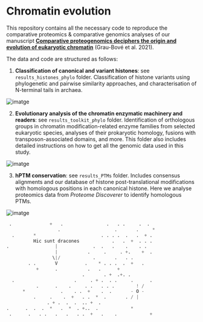 # Chromatin evolution

This repository contains all the necessary code to reproduce the comparative proteomics & comparative genomics analyses of our manuscript [**Comparative proteogenomics deciphers the origin and evolution of eukaryotic chromatin**](https://github.com/sebepedroslab/chromatin-evolution-analysis) (Grau-Bové et al. 2021).

The data and code are structured as follows:

1. **Classification of canonical and variant histones**: see `results_histones_phylo` folder. Classification of histone variants using phylogenetic and pairwise similarity approaches, and characterisation of N-terminal tails in archaea.

![imatge](https://user-images.githubusercontent.com/11460546/140971995-cf85de81-17ed-4146-a1cf-27f7505430a1.png)

2. **Evolutionary analysis of the chromatin enzymatic machinery and readers**: see `results_toolkit_phylo` folder. Identification of orthologous groups in chromatin modification-related enzyme families from selected eukaryotic species, analyses of their prokaryotic homology, fusions with transposon-associated domains, and more. This folder also includes detailed instructions on how to get all the genomic data used in this study.

![imatge](https://user-images.githubusercontent.com/11460546/140972108-709e020a-a61c-4e3d-a0bc-0fc0c05b6b0f.png)

3. **hPTM conservation**: see `results_PTMs` folder. Includes consensus alignments and our database of histone post-translational modifications with homologous positions in each canonical histone. Here we analyse proteomics data from *Proteome Discoverer* to identify homologous PTMs.

![imatge](https://user-images.githubusercontent.com/11460546/140971814-929ed019-1461-4fef-8748-be4ac8755250.png)

```python
 .              +   .                .   . .     .  .
                   .                    .       .     *
  .       *                        . . . .  .   .  + .
          Hic sunt dracones            .   .  +  . . .
.                 |             .  .   .    .    . .
                  |           .     .     . +.    +  .
                 \|/            .       .   . .
        . .       V          .    * . . .  .  +   .
           +      .           .   .      +
                            .       . +  .+. .
  .                      .     . + .  . .     .      .
           .      .    .     . .   . . .        ! /
      *             .    . .  +    .  .       - O -
          .     .    .  +   . .  *  .       . / |
               . + .  .  .  .. +  .
.      .  .  .  *   .  *  . +..  .            *
 .      .   . .   .   .   . .  +   .    .            +
```
